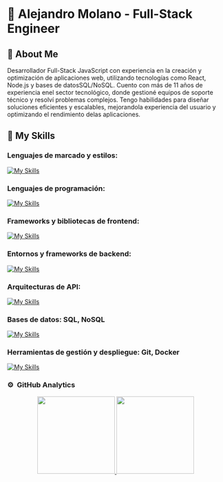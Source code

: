 # 👋 Alejandro Molano - Full-Stack Engineer

## 💁 About Me

Desarrollador Full-Stack JavaScript con experiencia en la creación y optimización de aplicaciones web, utilizando tecnologías como React, Node.js y bases de datosSQL/NoSQL. Cuento con más de 11 años de experiencia enel sector tecnológico, donde gestioné equipos de soporte técnico y resolví problemas complejos. Tengo habilidades para diseñar soluciones eficientes y escalables, mejorandola experiencia del usuario y optimizando el rendimiento delas aplicaciones.

## 🚀 My Skills

### Lenguajes de marcado y estilos: 
[![My Skills](https://skillicons.dev/icons?i=html,css)](https://skillicons.dev)

### Lenguajes de programación:
[![My Skills](https://skillicons.dev/icons?i=js,ts,py)](https://skillicons.dev)

### Frameworks y bibliotecas de frontend:
[![My Skills](https://skillicons.dev/icons?i=react,vue,angular,nextjs)](https://skillicons.dev)

### Entornos y frameworks de backend:
[![My Skills](https://skillicons.dev/icons?i=nodejs,nestjs)](https://skillicons.dev)

### Arquitecturas de API:
[![My Skills](https://skillicons.dev/icons?i=graphql)](https://skillicons.dev)

### Bases de datos: SQL, NoSQL
[![My Skills](https://skillicons.dev/icons?i=mysql,postgres,mongodb)](https://skillicons.dev)

### Herramientas de gestión y despliegue: Git, Docker
[![My Skills](https://skillicons.dev/icons?i=git,docker,kubernetes,github,gitlab)](https://skillicons.dev)

### ⚙️ &nbsp;GitHub Analytics

<p align="center">
<a href="https://github.com/ArisGuimera">
  <img height="180em" src="https://github-readme-stats-eight-theta.vercel.app/api?username=AlejandroMolanoL&show_icons=true&theme=algolia&include_all_commits=true&count_private=true"/>
  <img height="180em" src="https://github-readme-stats-eight-theta.vercel.app/api/top-langs/?username=AlejandroMolanoL&layout=compact&langs_count=8&theme=algolia"/>
</a>
</p>
